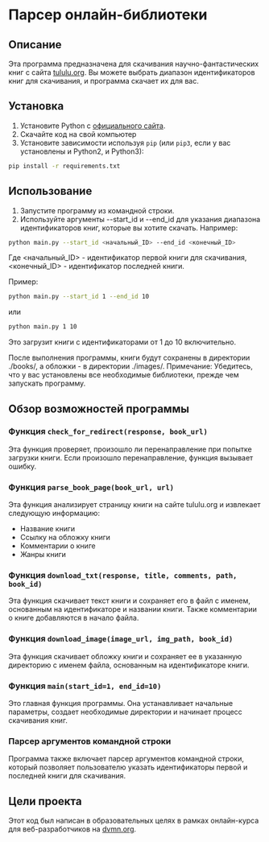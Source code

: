 # Парсер онлайн-библиотеки

## Описание
Эта программа предназначена для скачивания научно-фантастических книг с сайта [tululu.org](https://tululu.org/). Вы можете выбрать диапазон идентификаторов книг для скачивания, и программа скачает их для вас.

## Установка
1. Установите Python с [официального сайта](https://www.python.org/downloads/).
2. Скачайте код на свой компьютер
3. Установите зависимости используя `pip` (или `pip3`, если у вас установлены и Python2, и Python3):

```bash
pip install -r requirements.txt
```

## Использование
1. Запустите программу из командной строки.
2. Используйте аргументы --start_id и --end_id для указания диапазона идентификаторов книг, которые вы хотите скачать. Например:

```bash
python main.py --start_id <начальный_ID> --end_id <конечный_ID>
```
Где <начальный_ID> - идентификатор первой книги для скачивания, <конечный_ID> - идентификатор последней книги.

Пример:

```bash
python main.py --start_id 1 --end_id 10
```
или

```bash
python main.py 1 10
```
Это загрузит книги с идентификаторами от 1 до 10 включительно.

После выполнения программы, книги будут сохранены в директории ./books/, а обложки - в директории ./images/.
Примечание: Убедитесь, что у вас установлены все необходимые библиотеки, прежде чем запускать программу.

## Обзор возможностей программы
### Функция ``check_for_redirect(response, book_url)``
Эта функция проверяет, произошло ли перенаправление при попытке загрузки книги. Если произошло перенаправление, функция вызывает ошибку.

### Функция ``parse_book_page(book_url, url)``
Эта функция анализирует страницу книги на сайте tululu.org и извлекает следующую информацию:

- Название книги
- Ссылку на обложку книги
- Комментарии о книге
- Жанры книги

### Функция ``download_txt(response, title, comments, path, book_id)``
Эта функция скачивает текст книги и сохраняет его в файл с именем, основанным на идентификаторе и названии книги. Также комментарии о книге добавляются в начало файла.

### Функция ``download_image(image_url, img_path, book_id)``
Эта функция скачивает обложку книги и сохраняет ее в указанную директорию с именем файла, основанным на идентификаторе книги.

### Функция ``main(start_id=1, end_id=10)``
Это главная функция программы. Она устанавливает начальные параметры, создает необходимые директории и начинает процесс скачивания книг.

### Парсер аргументов командной строки
Программа также включает парсер аргументов командной строки, который позволяет пользователю указать идентификаторы первой и последней книги для скачивания.

## Цели проекта
Этот код был написан в образовательных целях в рамках онлайн-курса для веб-разработчиков на [dvmn.org](https://dvmn.org/).